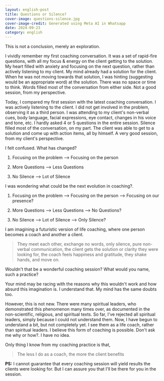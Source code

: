 ```yaml
---
layout: english-post
title: Questions or Silence?
cover-image: questions-silence.jpg
cover-image-credit: Generated using Meta AI in Whatsapp
date: 2024-09-23
category: english
---
```


This is not a conclusion, merely an exploration.

I vividly remember my first coaching conversation. It was a set of rapid-fire questions, with all my focus & energy on the client getting to the solution. My heart filled with anxiety and focusing on the next question, rather than actively listening to my client. My mind already had a solution for the client. When he was not moving towards that solution, I was hinting (suggesting would be an appropriate word) at the solution. There was no space or time to think. Words filled most of the conversation from either side. Not a good session, from my perspective.

Today, I compared my first session with the latest coaching conversation. I was actively listening to the client. I did not get involved in the problem, observing it as a third person. I was attending to my client's non-verbal cues, body language, facial expressions, eye contact, changes in his voice and tone, etc. I hardly asked 4 or 5 questions in the entire session. Silence filled most of the conversation, on my part. The client was able to get to a solution and come up with action items, all by himself. A very good session, from my client's perspective.

I felt confused. What has changed?

1) Focusing on the problem --> Focusing on the person

2) More Questions --> Less Questions

3) No Silence --> Lot of Silence

I was wondering what could be the next evolution in coaching?.

1) Focusing on the problem --> Focusing on the person --> Focusing on our presence?

2) More Questions --> Less Questions --> No Questions?

3) No Silence --> Lot of Silence --> Only Silence?

I am imagining a futuristic version of life coaching, where one person becomes a coach and another a client.

> They meet each other, exchange no words, only silence, pure non-verbal communication, the client gets the solution or clarity they were looking for, the coach feels happiness and gratitude, they shake hands, and move on.

Wouldn't that be a wonderful coaching session? What would you name, such a practice?

Your mind may be racing with the reasons why this wouldn't work and how absurd this imagination is. I understand that. My mind has the same doubts too.

However, this is not new. There were many spiritual leaders, who demonstrated this phenomenon many times over, as documented in the non-scientific, religious, and spiritual texts. So far, I've rejected all spiritual leaders, simply because I could not understand them. Now, I have begun to understand a bit, but not completely yet. I see them as a life coach, rather than spiritual leaders. I believe this form of coaching is possible. Don't ask me why or how?. I have no idea.

Only thing I know from my coaching practice is that,

> The less I do as a coach, the more the client benefits

**PS:** I cannot guarantee that every coaching session will yield results the clients were looking for. But I can assure you that I'll be there for you in the session.

